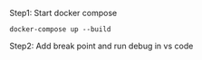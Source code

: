 Step1: Start docker compose
```
docker-compose up --build
```

Step2: Add break point and run debug in vs code
